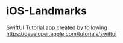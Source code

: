 # iOS-Landmarks

SwiftUI Tutorial app created by following https://developer.apple.com/tutorials/swiftui
